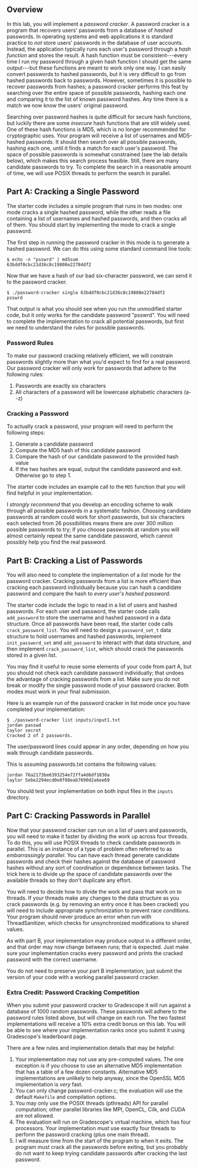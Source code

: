 ## Overview

In this lab, you will implement a *password cracker*.
A password cracker is a program that recovers users' passwords from a database of *hashed* passwords.
In operating systems and web applications it is standard practice to *not* store users' passwords in the database of user accounts.
Instead, the application typically runs each user's password through a *hash function* and stores the result.
A hash function must be consistent---every time I run my password through a given hash function I should get the same output---but these functions are meant to work only one way.
I can easily convert passwords to hashed passwords, but it is very difficult to go from hashed passwords back to passwords.
However, sometimes it is possible to recover passwords from hashes; a password cracker performs this feat by searching over the entire space of possible passwords, hashing each one and comparing it to the list of known password hashes.
Any time there is a match we now know the users' original password.

Searching over password hashes is quite difficult for secure hash functions, but luckily there are some *insecure* hash functions that are still widely used.
One of these hash functions is MD5, which is no longer recommended for cryptographic uses.
Your program will receive a list of usernames and MD5-hashed passwords.
It should then search over all possible passwords, hashing each one, until it finds a match for each user's password.
The space of possible passwords is somewhat constrained (see the lab details below), which makes this search process feasible.
Still, there are many candidate passwords to try.
To complete the search in a reasonable amount of time, we will use POSIX threads to perform the search in parallel.

## Part A: Cracking a Single Password
The starter code includes a simple program that runs in two modes: one mode cracks a single hashed password, while the other reads a file containing a list of usernames and hashed passwords, and then cracks all of them.
You should start by implementing the mode to crack a single password.

The first step in running the password cracker in this mode is to generate a hashed password.
We can do this using some standard command line tools:

```shell
$ echo -n "psswrd" | md5sum
63bddf0cbc21d36c8c19808e22784df2
```

Now that we have a hash of our bad six-character password, we can send it to the password cracker.

```shell
$ ./password-cracker single 63bddf0cbc21d36c8c19808e22784df2
psswrd
```

That output is what you should see when you run the unmodified starter code, but it only works for the candidate password "psswrd".
You will need to complete the implementation to crack all potential passwords, but first we need to understand the rules for possible passwords.

### Password Rules
To make our password cracking relatively efficient, we will constrain passwords slightly more than what you'd expect to find for a real password.
Our password cracker will only work for passwords that adhere to the following rules:

1. Passwords are exactly six characters
2. All characters of a password will be lowercase alphabetic characters (a--z)

### Cracking a Password
To actually crack a password, your program will need to perform the following steps:

1. Generate a candidate password
2. Compute the MD5 hash of this candidate password
3. Compare the hash of our candidate password to the provided hash value
4. If the two hashes are equal, output the candidate password and exit. Otherwise go to step 1.

The starter code includes an example call to the `MD5` function that you will find helpful in your implementation.

I *strongly recommend* that you develop an encoding scheme to walk through all possible passwords in a systematic fashion.
Choosing candidate passwords at random could work for short passwords, but six characters each selected from 26 possibilities means there are over 300 million possible passwords to try;
if you choose passwords at random you will almost certainly repeat the same candidate password, which cannot possibly help you find the real password.

## Part B: Cracking a List of Passwords
You will also need to complete the implementation of a *list* mode for the password cracker.
Cracking passwords from a list is more efficient than cracking each password individually because you can hash a candidate password and compare the hash to *every user's hashed password.*

The starter code include the logic to read in a list of users and hashed passwords.
For each user and password, the starter code calls `add_password` to store the username and hashed password in a data structure.
Once all passwords have been read, the starter code calls `crack_password_list`.
You will need to design a `password_set_t` data structure to hold usernames and hashed passwords, implement `init_password_set` and `add_password` to interact with that data structure, and then implement `crack_password_list`, which should crack the passwords stored in a given list.

You may find it useful to reuse some elements of your code from part A, but you should not check each candidate password individually;
that undoes the advantage of cracking passwords from a list.
Make sure you do not break or modify the single password mode of your password cracker.
Both modes must work in your final submission.

Here is an example run of the password cracker in list mode once you have completed your implementation:

```shell
$ ./password-cracker list inputs/input1.txt
jordan passwd
taylor secret
Cracked 2 of 2 passwords.
```

The user/password lines could appear in any order, depending on how you walk through candidate passwords.

This is assuming passwords.txt contains the following values:

```
jordan 76a2173be6393254e72ffa4d6df1030a
taylor 5ebe2294ecd0e0f08eab7690d2a6ee69
```

You should test your implementation on both input files in the `inputs` directory.

## Part C: Cracking Passwords in Parallel
Now that your password cracker can run on a list of users and passwords, you will need to make it faster by dividing the work up across four threads.
To do this, you will use POSIX threads to check candidate passwords in parallel.
This is an instance of a type of problem often referred to as *embarrassingly parallel*.
You can have each thread generate candidate passwords and check their hashes against the database of password hashes without any sort of coordination or dependence between tasks.
The trick here is to divide up the space of candidate passwords over the available threads so they don't duplicate any effort.

You will need to decide how to divide the work and pass that work on to threads.
If your threads make any changes to the data structure as you crack passwords (e.g. by removing an entry once it has been cracked) you will need to include appropriate synchronization to prevent race conditions.
Your program should never produce an error when run with ThreadSanitizer, which checks for unsynchronized modifications to shared values.

As with part B, your implementation may produce output in a different order, and that order may now change between runs;
that is expected.
Just make sure your implementation cracks every password and prints the cracked password with the correct username.

You do not need to preserve your part B implementation; just submit the version of your code with a working parallel password cracker.

### Extra Credit: Password Cracking Competition
When you submit your password cracker to Gradescope it will run against a database of 1000 random passwords.
These passwords will adhere to the password rules listed above, but will change on each run.
The two fastest implementations will receive a 10% extra credit bonus on this lab.
You will be able to see where your implementation ranks once you submit it using Gradescope's leaderboard page.

There are a few rules and implementation details that may be helpful:

1. Your implementation may not use any pre-computed values. The one exception is if you choose to use an alternative MD5 implementation that has a table of a few dozen constants. Alternative MD5 implementations are unlikely to help anyway, since the OpenSSL MD5 implementation is *very* fast.
2. You can only change password-cracker.c; the evaluation will use the default `Makefile` and compilation options.
3. You may only use the POSIX threads (pthreads) API for parallel computation; other parallel libraries like MPI, OpenCL, Cilk, and CUDA are not allowed.
4. The evaluation will run on Gradescope's virtual machine, which has four processors. Your implementation *must* use exactly four threads to perform the password cracking (plus one main thread).
5. I will measure time from the start of the program to when it exits. The program must crack all the passwords before exiting, but you probably do not want to keep trying candidate passwords after cracking the last password.
